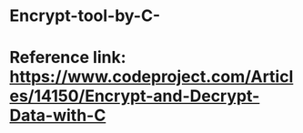 # Encrypt-tool-by-C-
# Reference link: https://www.codeproject.com/Articles/14150/Encrypt-and-Decrypt-Data-with-C
